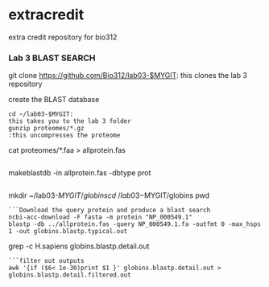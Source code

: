 # extracredit
extra credit repository for bio312
### Lab 3 BLAST SEARCH

git clone https://github.com/Bio312/lab03-$MYGIT: 
this clones the lab 3 repository

create the BLAST database
```
cd ~/lab03-$MYGIT:
this takes you to the lab 3 folder
gunzip proteomes/*.gz
:this uncompresses the proteome

```
cat  proteomes/*.faa > allprotein.fas
```this command puts all the protein sequences into a single file
```
makeblastdb -in allprotein.fas -dbtype prot
```makes BLAST database
```
mkdir ~/lab03-$MYGIT/globins
cd ~/lab03-$MYGIT/globins
pwd
```navigate to the new directory produced
```Download the query protein and produce a blast search
ncbi-acc-download -F fasta -m protein "NP_000549.1"
blastp -db ../allprotein.fas -query NP_000549.1.fa -outfmt 0 -max_hsps 1 -out globins.blastp.typical.out
```
grep -c H.sapiens globins.blastp.detail.out
```can count total hits in the file
```filter out outputs
awk '{if ($6< 1e-30)print $1 }' globins.blastp.detail.out > globins.blastp.detail.filtered.out
```
